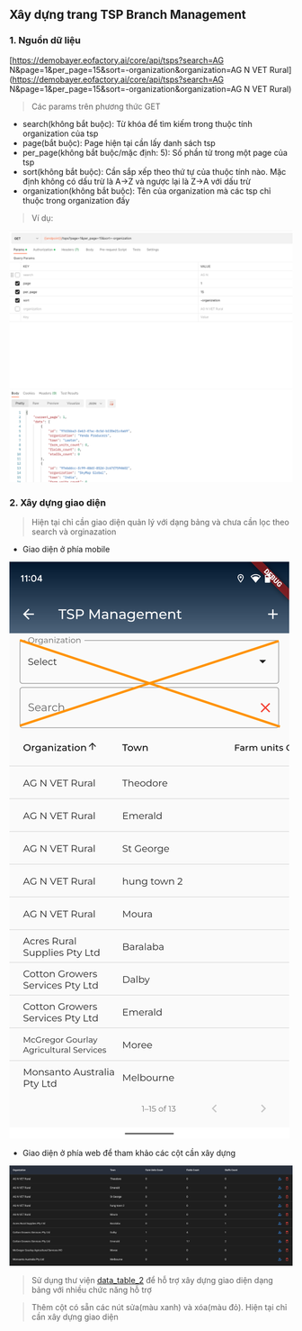 ## Xây dựng trang TSP Branch Management
### 1. Nguồn dữ liệu
[https://demobayer.eofactory.ai/core/api/tsps?search=AG N&page=1&per_page=15&sort=-organization&organization=AG N VET Rural](https://demobayer.eofactory.ai/core/api/tsps?search=AG N&page=1&per_page=15&sort=-organization&organization=AG N VET Rural)

> Các params trên phương thức GET 
- search(không bắt buộc): Từ khóa để tìm kiếm trong thuộc tính organization của tsp
- page(bắt buộc): Page hiện tại cần lấy danh sách tsp
- per_page(không bắt buộc/mặc định: 5): Số phần tử trong một page của tsp
- sort(không bắt buộc): Cần sắp xếp theo thứ tự của thuộc tính nào. Mặc định không có dấu trừ là A->Z và ngược lại là Z->A với dấu trừ
- organization(không bắt buộc): Tên của organization mà các tsp chỉ thuộc trong organization đấy

>Ví dụ:

![img](assets/datasource.png)

### 2. Xây dựng giao diện
>Hiện tại chỉ cần giao diện quản lý với dạng bảng và chưa cần lọc theo search và orginazation

- Giao diện ở phía mobile

![img](assets/mobile_ui.png)

- Giao diện ở phía web để tham khảo các cột cần xây dựng

![img](assets/web_ui.png)

>Sử dụng thư viện [data_table_2](https://pub.dev/packages/data_table_2) để hỗ trợ xây dựng giao diện dạng bảng với nhiều chức năng hỗ trợ

>Thêm cột có sẵn các nút sửa(màu xanh) và xóa(màu đỏ). Hiện tại chỉ cần xây dựng giao diện
